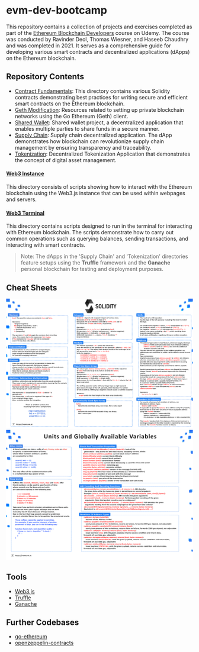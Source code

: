 # evm-dev-bootcamp

This repository contains a collection of projects and exercises completed as part of the [Ethereum Blockchain Developers](https://www.udemy.com/course/blockchain-developer/) course on Udemy. The course was conducted by Ravinder Deol, Thomas Wiesner, and Haseeb Chaudhry and was completed in 2021. It serves as a comprehensive guide for developing various smart contracts and decentralized applications (dApps) on the Ethereum blockchain.

## Repository Contents

- [Contract Fundamentals](/contract-fundamentals/): This directory contains various Solidity contracts demonstrating best practices for writing secure and efficient smart contracts on the Ethereum blockchain.
- [Geth Modification](/geth-modification/): Resources related to setting up private blockchain networks using the Go Ethereum (Geth) client.
- [Shared Wallet](/shared-wallet/): Shared wallet project, a decentralized application that enables multiple parties to share funds in a secure manner.
- [Supply Chain](/supply-chain/): Supply chain decentralized application. The dApp demonstrates how blockchain can revolutionize supply chain management by ensuring transparency and traceability.
- [Tokenization](/tokenization/): Decentralized Tokenization Application that demonstrates the concept of digital asset management.

#### [Web3 Instance](/web3-instance/)

This directory consists of scripts showing how to interact with the Ethereum blockchain using the Web3.js instance that can be used within webpages and servers.

#### [Web3 Terminal](/web3-terminal/)

This directory contains scripts designed to run in the terminal for interacting with Ethereum blockchain. The scripts demonstrate how to carry out common operations such as querying balances, sending transactions, and interacting with smart contracts.

> Note: The dApps in the 'Supply Chain' and 'Tokenization' directories feature setups using the **Truffle** framework and the **Ganache** personal blockchain for testing and deployment purposes.

## Cheat Sheets

![Solidity Cheat Sheet 1](./img/sol_cheatsheet_01.png)
![Solidity Cheat Sheet 2](./img/sol_cheatsheet_02.png)

## Tools

- [Web3.js](https://web3js.readthedocs.io/en/v1.7.4/)
- [Truffle](https://trufflesuite.com/)
- [Ganache](https://trufflesuite.com/ganache/)

## Further Codebases

- [go-ethereum](https://github.com/ethereum/go-ethereum)
- [openzeppelin-contracts](https://github.com/OpenZeppelin/openzeppelin-contracts)
